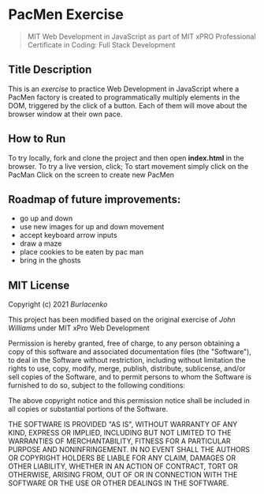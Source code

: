 # PacMen Exercise
>MIT Web Development in JavaScript as part of MIT xPRO Professional Certificate in Coding: Full Stack Development</h1>

<h2>Title Description</h2>
This is an <em>exercise</em> to practice Web Development in JavaScript where a PacMen factory is created to programmatically multiply elements in the DOM, triggered by the click of a button. Each of them will move about the browser window at their own pace.

<h2>How to Run</h2>
To try locally, fork and clone the project and then open <strong>index.html</strong> in the browser.
To try a live version, click;
To start movement simply click on the PacMan
Click on the screen to create new PacMen

<h2>Roadmap of future improvements:</h2>
<ul>
<li>go up and down</li>
<li>use new images for up and down movement</li>
<li>accept keyboard arrow inputs</li>
<li>draw a maze</li>
<li>place cookies to be eaten by pac man</li>
<li>bring in the ghosts</li>
</ul>

<h2>MIT License</h2>
Copyright (c) 2021 <em>Burlacenko</em>

This project has been modified based on the original exercise of <em>John Williams</em>
under MIT xPro Web Development

Permission is hereby granted, free of charge, to any person obtaining a copy
of this software and associated documentation files (the "Software"), to deal
in the Software without restriction, including without limitation the rights
to use, copy, modify, merge, publish, distribute, sublicense, and/or sell
copies of the Software, and to permit persons to whom the Software is
furnished to do so, subject to the following conditions:

The above copyright notice and this permission notice shall be included in all
copies or substantial portions of the Software.

THE SOFTWARE IS PROVIDED "AS IS", WITHOUT WARRANTY OF ANY KIND, EXPRESS OR
IMPLIED, INCLUDING BUT NOT LIMITED TO THE WARRANTIES OF MERCHANTABILITY,
FITNESS FOR A PARTICULAR PURPOSE AND NONINFRINGEMENT. IN NO EVENT SHALL THE
AUTHORS OR COPYRIGHT HOLDERS BE LIABLE FOR ANY CLAIM, DAMAGES OR OTHER
LIABILITY, WHETHER IN AN ACTION OF CONTRACT, TORT OR OTHERWISE, ARISING FROM,
OUT OF OR IN CONNECTION WITH THE SOFTWARE OR THE USE OR OTHER DEALINGS IN THE
SOFTWARE.
